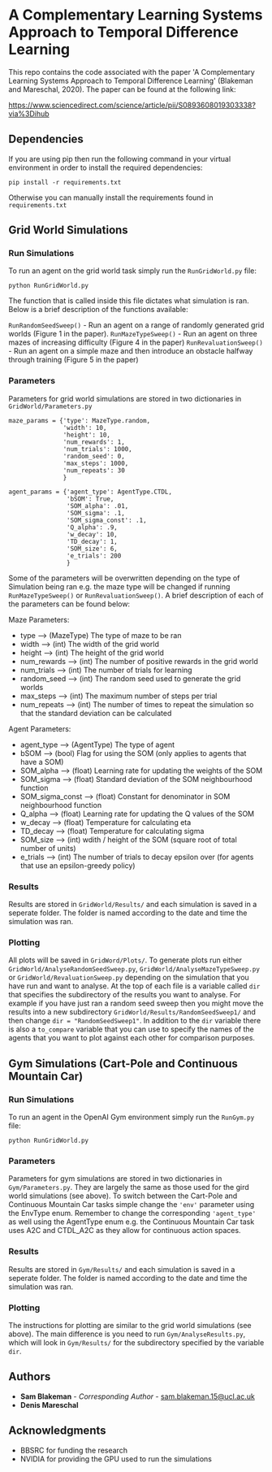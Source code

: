 # A Complementary Learning Systems Approach to Temporal Difference Learning

This repo contains the code associated with the paper 'A Complementary Learning Systems Approach to Temporal Difference Learning' (Blakeman and Mareschal, 2020). The paper can be found at the following link: 

https://www.sciencedirect.com/science/article/pii/S0893608019303338?via%3Dihub

## Dependencies

If you are using pip then run the following command in your virtual environment in order to install the required dependencies:

```
pip install -r requirements.txt
```

Otherwise you can manually install the requirements found in ```requirements.txt```

## Grid World Simulations

### Run Simulations

To run an agent on the grid world task simply run the ```RunGridWorld.py``` file:

```
python RunGridWorld.py
```

The function that is called inside this file dictates what simulation is ran. Below is a brief description of the functions available:

```RunRandomSeedSweep()``` - Run an agent on a range of randomly generated grid worlds (Figure 1 in the paper).
```RunMazeTypeSweep()``` - Run an agent on three mazes of increasing difficulty (Figure 4 in the paper)
```RunRevaluationSweep()``` - Run an agent on a simple maze and then introduce an obstacle halfway through training (Figure 5 in the paper)

### Parameters

Parameters for grid world simulations are stored in two dictionaries in ```GridWorld/Parameters.py```

```
maze_params = {'type': MazeType.random,
               'width': 10,
               'height': 10,
               'num_rewards': 1,
               'num_trials': 1000,
               'random_seed': 0,
               'max_steps': 1000,
               'num_repeats': 30
               }

agent_params = {'agent_type': AgentType.CTDL,
                'bSOM': True,
                'SOM_alpha': .01,
                'SOM_sigma': .1,
                'SOM_sigma_const': .1,
                'Q_alpha': .9,
                'w_decay': 10,
                'TD_decay': 1,
                'SOM_size': 6,
                'e_trials': 200
                }
```

Some of the parameters will be overwritten depending on the type of Simulation being ran e.g. the maze type will be changed if running ```RunMazeTypeSweep()``` or ```RunRevaluationSweep()```. A brief description of each of the parameters can be found below:

Maze Parameters:

* type --> (MazeType) The type of maze to be ran
* width --> (int) The width of the grid world
* height --> (int) The height of the grid world
* num_rewards --> (int) The number of positive rewards in the grid world
* num_trials --> (int) The number of trials for learning
* random_seed --> (int) The random seed used to generate the grid worlds
* max_steps --> (int) The maximum number of steps per trial
* num_repeats --> (int) The number of times to repeat the simulation so that the standard deviation can be calculated

Agent Parameters:

* agent_type --> (AgentType) The type of agent
* bSOM --> (bool) Flag for using the SOM (only applies to agents that have a SOM)
* SOM_alpha --> (float) Learning rate for updating the weights of the SOM
* SOM_sigma --> (float) Standard deviation of the SOM neighbourhood function
* SOM_sigma_const --> (float) Constant for denominator in SOM neighbourhood function
* Q_alpha --> (float) Learning rate for updating the Q values of the SOM
* w_decay --> (float) Temperature for calculating eta
* TD_decay --> (float) Temperature for calculating sigma
* SOM_size --> (int) wdith / height of the SOM (square root of total number of units)
* e_trials --> (int) The number of trials to decay epsilon over (for agents that use an epsilon-greedy policy) 

### Results

Results are stored in ```GridWorld/Results/``` and each simulation is saved in a seperate folder. The folder is named according to the date and time the simulation was ran.

### Plotting

All plots will be saved in ```GridWord/Plots/```. To generate plots run either ```GridWorld/AnalyseRandomSeedSweep.py```, ```GridWorld/AnalyseMazeTypeSweep.py``` or ```GridWorld/RevaluationSweep.py``` depending on the simulation that you have run and want to analyse. At the top of each file is a variable called ```dir``` that specifies the subdirectory of the results you want to analyse. For example if you have just ran a random seed sweep then you might move the results into a new subdirectory ```GridWorld/Results/RandomSeedSweep1/``` and then change ```dir = "RandomSeedSweep1"```. In addition to the ```dir``` variable there is also a ```to_compare``` variable that you can use to specify the names of the agents that you want to plot against each other for comparison purposes.

## Gym Simulations (Cart-Pole and Continuous Mountain Car)

### Run Simulations

To run an agent in the OpenAI Gym environment simply run the ```RunGym.py``` file:

```
python RunGridWorld.py
```

### Parameters

Parameters for gym simulations are stored in two dictionaries in ```Gym/Parameters.py```. They are largely the same as those used for the gird world simulations (see above). To switch between the Cart-Pole and Continuous Mountain Car tasks simple change the ```'env'``` parameter using the EnvType enum. Remember to change the corresponding ```'agent_type'``` as well using the AgentType enum e.g. the Continuous Mountain Car task uses A2C and CTDL_A2C as they allow for continuous action spaces.

### Results

Results are stored in ```Gym/Results/``` and each simulation is saved in a seperate folder. The folder is named according to the date and time the simulation was ran.

### Plotting

The instructions for plotting are similar to the grid world simulations (see above). The main difference is you need to run ```Gym/AnalyseResults.py```, which will look in ```Gym/Results/``` for the subdirectory specified by the variable ```dir```.

## Authors

* **Sam Blakeman** - *Corresponding Author* - sam.blakeman.15@ucl.ac.uk
* **Denis Mareschal**

## Acknowledgments

* BBSRC for funding the research
* NVIDIA for providing the GPU used to run the simulations
